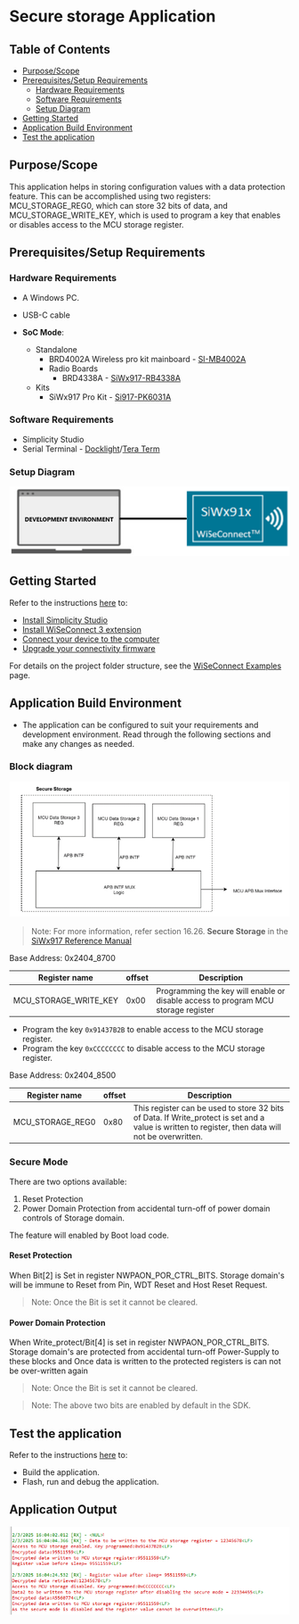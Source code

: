 # Secure storage Application

## Table of Contents

- [Purpose/Scope](#purposescope)
- [Prerequisites/Setup Requirements](#prerequisitessetup-requirements)
  - [Hardware Requirements](#hardware-requirements)
  - [Software Requirements](#software-requirements)
  - [Setup Diagram](#setup-diagram)
- [Getting Started](#getting-started)
- [Application Build Environment](#application-build-environment)
- [Test the application](#test-the-application)

## Purpose/Scope

This application helps in storing configuration values with a data protection feature. This can be accomplished using two registers: MCU_STORAGE_REG0, which can store 32 bits of data, and MCU_STORAGE_WRITE_KEY, which is used to program a key that enables or disables access to the MCU storage register.

## Prerequisites/Setup Requirements

### Hardware Requirements

- A Windows PC.
- USB-C cable

- **SoC Mode**:
  - Standalone
    - BRD4002A Wireless pro kit mainboard - [SI-MB4002A](https://www.silabs.com/development-tools/wireless/wireless-pro-kit-mainboard?tab=overview)
    - Radio Boards
      - BRD4338A - [SiWx917-RB4338A](https://www.silabs.com/development-tools/wireless/wi-fi/siwx917-rb4338a-wifi-6-bluetooth-le-soc-radio-board?tab=overview)
  - Kits
    - SiWx917 Pro Kit - [Si917-PK6031A](https://www.silabs.com/development-tools/wireless/wi-fi/siwx917-pro-kit?tab=overview)

### Software Requirements

- Simplicity Studio
- Serial Terminal - [Docklight](https://docklight.de/)/[Tera Term](https://ttssh2.osdn.jp/index.html.en)

### Setup Diagram

  ![Figure: Setup Diagram SoC and NCP Mode for Station Ping Example](resources/readme/setupdiagram.png)

## Getting Started

Refer to the instructions [here](https://docs.silabs.com/wiseconnect/latest/wiseconnect-getting-started/) to:

- [Install Simplicity Studio](https://docs.silabs.com/wiseconnect/latest/wiseconnect-developers-guide-developing-for-silabs-hosts/#install-simplicity-studio)
- [Install WiSeConnect 3 extension](https://docs.silabs.com/wiseconnect/latest/wiseconnect-developers-guide-developing-for-silabs-hosts/#install-the-wi-se-connect-3-extension)
- [Connect your device to the computer](https://docs.silabs.com/wiseconnect/latest/wiseconnect-developers-guide-developing-for-silabs-hosts/#connect-si-wx91x-to-computer)
- [Upgrade your connectivity firmware](https://docs.silabs.com/wiseconnect/latest/wiseconnect-developers-guide-developing-for-silabs-hosts/#update-si-wx91x-connectivity-firmware)

For details on the project folder structure, see the [WiSeConnect Examples](https://docs.silabs.com/wiseconnect/latest/wiseconnect-examples/#example-folder-structure) page.

## Application Build Environment

- The application can be configured to suit your requirements and development environment. Read through the following sections and make any changes as needed.

### Block diagram

![Figure: Setup Diagram SoC and NCP Mode for Station Ping Example](resources/readme/block_diagram.PNG)

> Note: For more information, refer section 16.26. **Secure Storage** in the [SiWx917 Reference Manual](https://www.silabs.com/documents/public/reference-manuals/siw917x-family-rm.pdf)

Base Address: 0x2404_8700

|Register name|offset |Description|
|--------------|-------|------------|
|MCU_STORAGE_WRITE_KEY|0x00| Programming the key will enable or disable access to program MCU storage register|

- Program the key `0x91437B2B` to enable access to the MCU storage register.
- Program the key `0xCCCCCCCC` to disable access to the MCU storage register.

Base Address: 0x2404_8500

|Register name|offset |Description|
|-------------|-------|------------|
|MCU_STORAGE_REG0|0x80|This register can be used to store 32 bits of Data. If Write_protect is set and a value is written to register, then data will not be overwritten.|

### Secure Mode

There are two options available:

1. Reset  Protection
2. Power Domain Protection from accidental turn-off of power domain controls of Storage domain.

The feature will enabled by Boot load code.

#### Reset Protection

When  Bit[2] is Set in register NWPAON_POR_CTRL_BITS. Storage domain's will be immune to Reset from Pin, WDT Reset and Host Reset Request.

> Note: Once the Bit is set it cannot be cleared.

#### Power Domain Protection

When Write_protect/Bit[4] is set in register NWPAON_POR_CTRL_BITS. Storage domain's are protected from accidental turn-off Power-Supply to these blocks and Once data is written to the protected registers is can not be over-written again

> Note: Once the Bit is set it cannot be cleared.

> Note: The above two bits are enabled by default in the SDK.

## Test the application

Refer to the instructions [here](https://docs.silabs.com/wiseconnect/latest/wiseconnect-developers-guide-developing-for-silabs-hosts/#build-an-application) to:

- Build the application.
- Flash, run and debug the application.

## Application Output

  ![Output](resources/readme/output.png)
